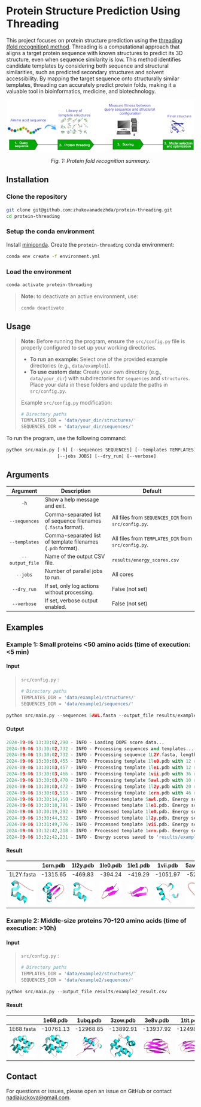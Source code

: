 # Protein Structure Prediction Using Threading

This project focuses on protein structure prediction using the [threading (fold recognition) method](https://en.wikipedia.org/wiki/Threading_(protein_sequence)). Threading is a computational approach that aligns a target protein sequence with known structures to predict its 3D structure, even when sequence similarity is low. This method identifies candidate templates by considering both sequence and structural similarities, such as predicted secondary structures and solvent accessibility. By mapping the target sequence onto structurally similar templates, threading can accurately predict protein folds, making it a valuable tool in bioinformatics, medicine, and biotechnology.

<p align="center">
  <img align="center" width="800px" 
    src="doc/assets/fold-recognition.png"
    alt="protein">
</p>
<p align="center">
  <i>
    Fig. 1: Protein fold recognition summary.
  </i>
</p>


## Installation

### Clone the repository

```bash
git clone git@github.com:zhukovanadezhda/protein-threading.git
cd protein-threading
```
### Setup the conda environment

Install [miniconda](https://docs.conda.io/en/latest/miniconda.html). Create the `protein-threading` conda environment:

```bash
conda env create -f environment.yml
```

### Load the environment

```bash
conda activate protein-threading
```

> **Note:** to deactivate an active environment, use:
> ```bash
> conda deactivate
> ```

## Usage

> **Note:** Before running the program, ensure the `src/config.py` file is properly configured to set up your working directories.  
> - **To run an example:** Select one of the provided example directories (e.g., `data/example1`).  
> - **To use custom data:** Create your own directory (e.g., `data/your_dir`) with subdirectories for `sequences` and `structures`. Place your data in these folders and update the paths in `src/config.py`.
>   
> Example `src/config.py` modification:
> ```python
> # Directory paths
> TEMPLATES_DIR = 'data/your_dir/structures/'
> SEQUENCES_DIR = 'data/your_dir/sequences/'
> ```

To run the program, use the following command:

```python
python src/main.py [-h] [--sequences SEQUENCES] [--templates TEMPLATES] [--output_file OUTPUT_FILE] \
                   [--jobs JOBS] [--dry_run] [--verbose]
```

## Arguments

| Argument                  | Description                                                   | Default           |
|:-------------------------:|---------------------------------------------------------------|-------------------|
| `-h`                      | Show a help message and exit.                                 |                   |
| `--sequences`             | Comma-separated list of sequence filenames (`.fasta` format). | All files from `SEQUENCES_DIR` from `src/config.py`. |
| `--templates`             | Comma-separated list of template filenames (`.pdb` format).   | All files from `TEMPLATES_DIR` from `src/config.py`. |
| `--output_file`           | Name of the output CSV file.                                  | `results/energy_scores.csv`|
| `--jobs`                  | Number of parallel jobs to run.                               | All cores         |
| `--dry_run`               | If set, only log actions without processing.                  | False (not set)   |
| `--verbose`               | If set, verbose output enabled.                               | False (not set)   |

## Examples

### Example 1: Small proteins <50 amino acids (time of execution: <5 min)

#### Input

> `src/config.py` :
> ```python
> # Directory paths
> TEMPLATES_DIR = 'data/example1/structures/'
> SEQUENCES_DIR = 'data/example1/sequences/'
> ```

```python
python src/main.py --sequences 5AWL.fasta --output_file results/example1_result.csv
```

#### Output

```python
2024-09-06 13:30:02,290 - INFO - Loading DOPE score data...
2024-09-06 13:30:02,732 - INFO - Processing sequences and templates...
2024-09-06 13:30:02,732 - INFO - Processing sequence 1L2Y.fasta, length: 20
2024-09-06 13:30:03,455 - INFO - Processing template 1le0.pdb with 12 residues.
2024-09-06 13:30:03,457 - INFO - Processing template 1le1.pdb with 12 residues.
2024-09-06 13:30:03,466 - INFO - Processing template 1vii.pdb with 36 residues.
2024-09-06 13:30:03,470 - INFO - Processing template 5awl.pdb with 10 residues.
2024-09-06 13:30:03,472 - INFO - Processing template 1l2y.pdb with 20 residues.
2024-09-06 13:30:03,513 - INFO - Processing template 1crn.pdb with 46 residues.
2024-09-06 13:30:14,150 - INFO - Processed template 5awl.pdb. Energy score: -525.06
2024-09-06 13:30:18,791 - INFO - Processed template 1le1.pdb. Energy score: -419.29
2024-09-06 13:30:19,292 - INFO - Processed template 1le0.pdb. Energy score: -394.24
2024-09-06 13:30:44,532 - INFO - Processed template 1l2y.pdb. Energy score: -469.83
2024-09-06 13:31:49,776 - INFO - Processed template 1vii.pdb. Energy score: -1051.97
2024-09-06 13:32:42,218 - INFO - Processed template 1crn.pdb. Energy score: -1315.65
2024-09-06 13:32:42,231 - INFO - Energy scores saved to 'results/example1_energy_scores.csv'.
```

#### Result

<table>
  <thead>
    <tr>
      <th style="text-align:center;"> </th>
      <th style="text-align:center; width: 150px;">1crn.pdb</th>
      <th style="text-align:center; width: 150px;">1l2y.pdb</th>
      <th style="text-align:center; width: 150px;">1le0.pdb</th>
      <th style="text-align:center; width: 150px;">1le1.pdb</th>
      <th style="text-align:center; width: 150px;">1vii.pdb</th>
      <th style="text-align:center; width: 150px;">5awl.pdb</th>
    </tr>
  </thead>
  <tbody>
    <tr>
      <td style="text-align:center;">1L2Y.fasta</td>
      <td style="text-align:center;">-1315.65</td>
      <td style="text-align:center;">-469.83</td>
      <td style="text-align:center;">-394.24</td>
      <td style="text-align:center;">-419.29</td>
      <td style="text-align:center;">-1051.97</td>
      <td style="text-align:center;">-525.06</td>
    </tr>
    <tr>
      <td style="text-align:center;"><img src="doc/assets/1l2y.png" alt="1l2y" width="100"></td>
      <td style="text-align:center;"><img src="doc/assets/1crn.png" alt="1crn" width="100"></td>
      <td style="text-align:center;"><img src="doc/assets/1l2y.png" alt="1l2y" width="100"></td>
      <td style="text-align:center;"><img src="doc/assets/1le0.png" alt="1le0" width="100"></td>
      <td style="text-align:center;"><img src="doc/assets/1le1.png" alt="1le1" width="100"></td>
      <td style="text-align:center;"><img src="doc/assets/1vii.png" alt="1vii" width="100"></td>
      <td style="text-align:center;"><img src="doc/assets/5awl.png" alt="5awl" width="100"></td>
    </tr>
  </tbody>
</table>

### Example 2: Middle-size proteins 70-120 amino acids (time of execution: >10h)

#### Input

> `src/config.py` :
> ```python
> # Directory paths
> TEMPLATES_DIR = 'data/example2/structures/'
> SEQUENCES_DIR = 'data/example2/sequences/'
> ```

```python
python src/main.py --output_file results/example2_result.csv
```
#### Result

<table>
  <thead>
    <tr>
      <th style="text-align:center;"> </th>
      <th style="text-align:center; width: 150px;">1e68.pdb</th>
      <th style="text-align:center; width: 150px;">1ubq.pdb</th>
      <th style="text-align:center; width: 150px;">3zow.pdb</th>
      <th style="text-align:center; width: 150px;">3e8v.pdb</th>
      <th style="text-align:center; width: 150px;">1tit.pdb</th>
      <th style="text-align:center; width: 150px;">1tvd.pdb</th>
      <th style="text-align:center; width: 150px;">3zbv.pdb</th>
    </tr>
  </thead>
  <tbody>
    <tr>
      <td style="text-align:center;">1E68.fasta</td>
      <td style="text-align:center;">-10761.13</td>
      <td style="text-align:center;">-12968.85</td>
      <td style="text-align:center;">-13892.91</td>
      <td style="text-align:center;">-13937.92</td>
      <td style="text-align:center;">-12498.24</td>
      <td style="text-align:center;">-17037.28</td>
      <td style="text-align:center;">-16702.83</td>
    </tr>
    <tr>
      <td style="text-align:center;"><img src="doc/assets/1e68.png" alt="1e68" width="100"></td>
      <td style="text-align:center;"><img src="doc/assets/1e68.png" alt="1e68" width="100"></td>
      <td style="text-align:center;"><img src="doc/assets/1ubq.png" alt="1ubq" width="100"></td>
      <td style="text-align:center;"><img src="doc/assets/3zow.png" alt="3zow" width="100"></td>
      <td style="text-align:center;"><img src="doc/assets/3e8v.png" alt="3e8v" width="100"></td>
      <td style="text-align:center;"><img src="doc/assets/1tit.png" alt="1tit" width="100"></td>
      <td style="text-align:center;"><img src="doc/assets/1tvd.png" alt="1tvd" width="100"></td>
      <td style="text-align:center;"><img src="doc/assets/3zbv.png" alt="3zbv" width="100"></td>
    </tr>
  </tbody>
</table>


## Contact

For questions or issues, please open an issue on GitHub or contact [nadiajuckova@gmail.com](mailto:nadiajuckova@gmail.com).
